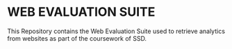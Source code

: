 # WEB EVALUATION SUITE
This Repository contains the Web Evaluation Suite used to retrieve analytics from websites as part of the coursework of SSD.
